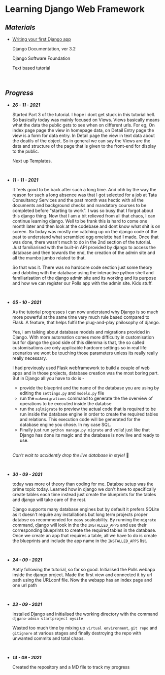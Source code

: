 <h1>Learning Django Web Framework</h1>

<strong><em><h2>Materials</h2></em></strong>
<ul>
  <li>
    <p><a href='https://docs.djangoproject.com/en/3.2/intro/tutorial01/'>Writing your first Django app</a></p>
    <p>Django Documentation, ver 3.2<p>
    <p>Django Software Foundation<p>
    <p>Text based tutorial</p>
  </li>
</ul>

<br>

<strong><em><h2>Progress</h2></em></strong>
<div>
  <ul>
    <li>
      <strong><em><p>26 - 11 - 2021</p></em></strong>
      <p>Started Part 3 of the tutorial. I hope i dont get stuck in this tutorial hell. So basically today was mainly focused on Views. Views basically means what the data the public gets to see when on different urls. For eg, On index page page the view in homepage data, on Detail Entry page the view is a form for data entry. In Detail page the view in text data about the deatils of the object. So in general we can say the Views are the data  and structure of the page that is given to the front-end for display to the public.</p>
      <p>Next up Templates.</p>
    </li>
    <br>
    <li>
      <strong><em><p>11 - 11 - 2021</p></em></strong>
      <p>It feels good to be back after such a long time. And ohh by the way the reason for such a long absence was that I got selected for a job at Tata Consultancy Services and the past month was hectic with all the documents and background checks and mandatory courses to be completed before "starting to work". I was so busy that I forgot about this django thing. Now that I am a bit relieved from all that chaos, I can continue learning django. Well to be frank this is hard to come one month later and then look at the codebase and dont know what shit is on screen. So today was mostly me catching up on the django code of the past to understand what scrambled egg omelette had I made. Once that was done, there wasn't much to do in the 2nd section of the tutorial. Just familiarised with the built-in API provided by django to access the database and then towards the end, the creation of the admin site and all the mumbo jumbo related to that.</p>
      <p>So that was it. There was no hardcore code section just some theory and dabbling with the database using the interactive python shell and familiarisation of the django admin site and its working and its purpose and how we can register our Polls app with the admin site. Kids stuff.</p>
    </li>
    <br>
    <li>
      <strong><em><p>05 - 10 - 2021</p></em></strong>
      <p>As the tutorial progresses i can now understand why Django is so much more powerful at the same time very much rule based compared to Flask. A feature, that helps fulfil the plug-and-play philosophy of django.</p>
      <p>Yes, i am talking about database models and migrations provided in Django. With more automation comes more difficulty in customisation but for django the good side of this dilemma is that, the so called customisations are only applicable hardcore settings so in real life scenarios we wont be touching those parameters unless its really really really necessary.</p>
      <p>I had previously used Flask webframework to build a couple of web apps and in those projects, database creation was the most boring part. But in Django all you have to do is -</p>
      <ul>
        <li>provide the blueprint and the name of the database you are using by editing the <code>settings.py</code> and <code>models.py</code> file</li>
        <li>run the <code>makemigrations</code> command to generate the the overview of operations to be executed inside the databse</li>
        <li>run the <code>sqlmigrate</code> to preview the actual code that is required to be run inside the database engine in order to create the required tables and relations. This execution code will be generated for the database engine you chose. In my case SQL.</li>
        <li>Finally just run <code>python manage.py migrate</code> and voila! just like that Django has done its magic and the database is now live and ready to use.</li>
      </ul>
      <br>
      <p><em>Can't wait to accidently drop the live database in style! </em>🤟</p>
    </li>
    <br>
    <li>
      <strong><em><p>30 - 09 - 2021</p></em></strong>
      <p>today was more of theory than coding for me. Databse setup was the prime topic today. Learned how in django we don't have to specifically create tables each time instead just create the blueprints for the tables and django will take care of the rest.</p>
      <p>Django supports many database engines but by default it prefers SQLite as it doesn't require any installations but long term projects proper databse os recommended for easy scaleability. By running the <code>migrate</code> command, django will look in the the <code>INSTALLED_APPS</code> and use their corresponding blueprints to create the required tables in the database. Once we create an app that requires a table, all we have to do is create the blueprints and include the app name in the <code>INSTALLED_APPS</code> list.</p>
    </li>
    <br>
    <li>
      <strong><em><p>24 - 09 - 2021</p></em></strong>
      <p>Aptly following the tutorial, so far so good. Initialised the Polls webapp inside the django project. Made the first view and connected it by url path using the URLconf file. Now the webapp has an index page and one url path</p>
    </li>
    <br>
    <li>
      <strong><em><p>23 - 09 - 2021</p></em></strong>
      <p>Installed Django and initialised the working directory with the command <code>djgano-admin startproject mysite</code></p>
      <p>Wasted too much time by mixing up <code>virtual environment</code>, <code>git repo</code> and <code>gitignore</code> at various stages and finally destroying the repo with unwanted commits and total chaos.</p>
    </li>
    <br>
    <li>
      <strong><em><p>14 - 09 - 2021</p></em></strong>
      <p>Created the repository and a MD file to track my progress</p>
    </li>
  </ul>
</div>